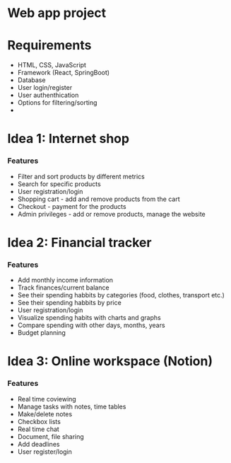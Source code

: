 # Web app project

# Requirements
- HTML, CSS, JavaScript
- Framework (React, SpringBoot)
- Database
- User login/register
- User authenthication
- Options for filtering/sorting
- 

# Idea 1: Internet shop

### Features
- Filter and sort products by different metrics
- Search for specific products
- User registration/login
- Shopping cart - add and remove products from the cart
- Checkout - payment for the products
- Admin privileges - add or remove products, manage the website

# Idea 2: Financial tracker

### Features
- Add monthly income information
- Track finances/current balance
- See their spending habbits by categories (food, clothes, transport etc.)
- See their spending habbits by price
- User registration/login
- Visualize spending habits with charts and graphs
- Compare spending with other days, months, years
- Budget planning

# Idea 3: Online workspace (Notion)

### Features
- Real time coviewing
- Manage tasks with notes, time tables
- Make/delete notes
- Checkbox lists
- Real time chat
- Document, file sharing
- Add deadlines
- User register/login
